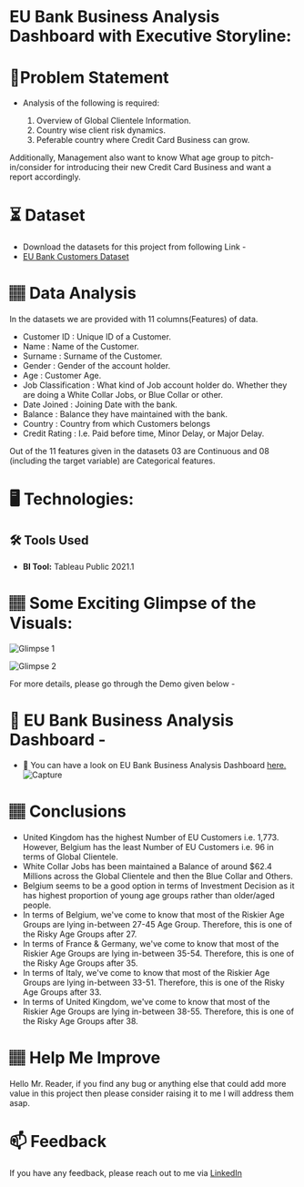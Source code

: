 # EU Bank Business Analysis Dashboard with Executive Storyline:

# 📝Problem Statement
* Analysis of the following is required:

  1. Overview of Global Clientele Information.
  2. Country wise client risk dynamics.
  3. Peferable country where Credit Card Business can grow. 

Additionally, Management also want to know What age group to pitch-in/consider for introducing their new Credit Card Business and want a report accordingly.

# ⏳ Dataset
* Download the datasets for this project from following Link -
* [EU Bank Customers Dataset](https://github.com/Lokesh-Attarde/EU_Bank_Business_Analysis_Dashboard_with_Executive_Storyline/files/7433202/EU.Bank.Customers.csv)

# 🏽‍ Data Analysis
In the datasets we are provided with 11 columns(Features) of data.

* Customer ID : Unique ID of a Customer.
* Name : Name of the Customer.
* Surname : Surname of the Customer.
* Gender : Gender of the account holder.
* Age : Customer Age.
* Job Classification : What kind of Job account holder do. Whether they are doing a White Collar Jobs, or Blue Collar or other.
* Date Joined : Joining Date with the bank.
* Balance : Balance they have maintained with the bank.
* Country : Country from which Customers belongs
* Credit Rating : I.e. Paid before time, Minor Delay, or Major Delay.

Out of the 11 features given in the datasets 03 are Continuous and 08 (including the target variable) are Categorical features.

# 🖥️ Technologies:
## 🛠️ Tools Used
* **BI Tool:** Tableau Public 2021.1

# 🏽‍ Some Exciting Glimpse of the Visuals:
![Glimpse 1](https://user-images.githubusercontent.com/84115928/139255347-d8f8a45d-8a78-4205-ab9c-69a7326cbd91.gif)

![Glimpse 2](https://user-images.githubusercontent.com/84115928/139255494-99e8d2af-e613-4b81-b297-527890fb9e47.gif)

For more details, please go through the Demo given below -

# 🎯 EU Bank Business Analysis Dashboard -
- 🌱 You can have a look on EU Bank Business Analysis Dashboard [here.](https://lnkd.in/erHSEpr)
![Capture](https://user-images.githubusercontent.com/84115928/139260751-f1d00916-fa08-461c-8017-047eeb46bf35.png)

# 🏽‍ Conclusions
* United Kingdom has the highest Number of EU Customers i.e. 1,773. However, Belgium has the least Number of EU Customers i.e. 96 in terms of Global Clientele.
* White Collar Jobs has been maintained a Balance of around $62.4 Millions across the Global Clientele and then the Blue Collar and Others.
* Belgium seems to be a good option in terms of Investment Decision as it has highest proportion of young age groups rather than older/aged people.
* In terms of Belgium, we've come to know that most of the Riskier Age Groups are lying in-between 27-45 Age Group. Therefore, this is one of the Risky Age Groups after 27. 
* In terms of France & Germany, we've come to know that most of the Riskier Age Groups are lying in-between 35-54. Therefore, this is one of the Risky Age Groups after 35. 
* In terms of Italy, we've come to know that most of the Riskier Age Groups are lying in-between 33-51. Therefore, this is one of the Risky Age Groups after 33. 
* In terms of United Kingdom, we've come to know that most of the Riskier Age Groups are lying in-between 38-55. Therefore, this is one of the Risky Age Groups after 38. 

# 🏽‍ Help Me Improve
Hello Mr. Reader, if you find any bug or anything else that could add more value in this project then please consider raising it to me I will address them asap.
  
# 📫 Feedback
If you have any feedback, please reach out to me via [LinkedIn](https://www.linkedin.com/in/lokesh-attarde-145086141/)